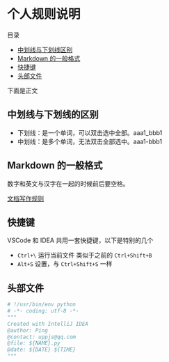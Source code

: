 # 个人规则说明

目录

- [中划线与下划线区别](#中划线与下划线的区别)
- [Markdown 的一般格式](#Markdown的一般格式)
- [快捷键](#快捷键)
- [头部文件](#头部文件)

下面是正文

## 中划线与下划线的区别

- 下划线：是一个单词，可以双击选中全部。aaa1_bbb1
- 中划线：是多个单词，无法双击全部选中。aaa1-bbb1

## Markdown 的一般格式

数字和英文与汉字在一起的时候前后要空格。

[文档写作规则](//)

## 快捷键

VSCode 和 IDEA 共用一套快捷键，以下是特别的几个

- `Ctrl+\` 运行当前文件 类似于之前的 `Ctrl+Shift+B`
- `Alt+S` 设置，与 `Ctrl+Shift+S` 一样

## 头部文件

```python
# !/usr/bin/env python
# -*- coding: utf-8 -*-
"""
Created with IntelliJ IDEA
@author: Ping
@contact: uppjs@qq.com
@file: ${NAME}.py
@date: ${DATE} ${TIME}
"""
```

```java
```